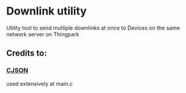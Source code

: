 # Downlink utility

Utility tool to send multiple downlinks at once to Devices on the same network server on Thingpark

## Credits to:

### [CJSON](https://github.com/DaveGamble/cJSON)

used extensively at main.c